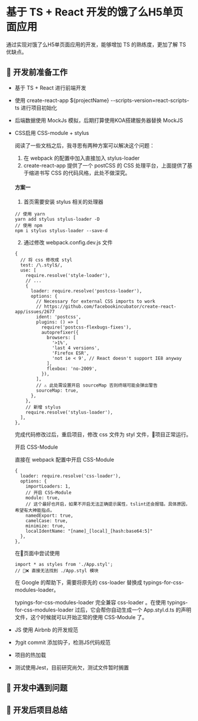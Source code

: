 # 基于 TS + React 开发的饿了么H5单页面应用

通过实现对饿了么H5单页面应用的开发，能够增加 TS 的熟练度，更加了解 TS 优缺点。

## 🤔 开发前准备工作

- 基于 TS + React 进行前端开发
- 使用 create-react-app ${projectName} --scripts-version=react-scripts-ts 进行项目初始化
- 后端数据使用 MockJs 模拟，后期打算使用KOA搭建服务器替换 MockJS
- CSS启用 CSS-module + stylus

  阅读了一些文档之后，我寻思有两种方案可以解决这个问题：

  1. 在 webpack 的配置中加入直接加入 stylus-loader 
  2. create-react-app 提供了一个 postCSS 的 CSS 处理平台，上面提供了基于缩进书写 CSS 的代码风格，此处不做深究。
  
  #### 方案一
  1. 首页需要安装 stylus 相关的处理器
  ```
  // 使用 yarn
  yarn add stylus stylus-loader -D
  // 使用 npm
  npm i stylus stylus-loader --save-d
  ```
  2. 通过修改 webpack.config.dev.js 文件
  ```
  {
    // 将 css 修改成 styl
    test: /\.styl$/,
    use: [
      require.resolve('style-loader'),
      // ...
      {
        loader: require.resolve('postcss-loader'),
        options: {
          // Necessary for external CSS imports to work
          // https://github.com/facebookincubator/create-react-app/issues/2677
          ident: 'postcss',
          plugins: () => [
            require('postcss-flexbugs-fixes'),
            autoprefixer({
              browsers: [
                '>1%',
                'last 4 versions',
                'Firefox ESR',
                'not ie < 9', // React doesn't support IE8 anyway
              ],
              flexbox: 'no-2009',
            }),
          ],
          // ⚠️ 此处需设置开启 sourceMap 否则终端可能会弹出警告
          sourceMap: true,
        },
      },
      // 新增 stylus
      require.resolve('stylus-loader'),
    ],
  },
  ```

  完成代码修改过后，重启项目，修改 css 文件为 styl 文件，🎉项目正常运行。

  开启 CSS-Module
  
  直接在 webpack 配置中开启 CSS-Module

  ```
  {
    loader: require.resolve('css-loader'),
    options: {
      importLoaders: 1,
      // 开启 CSS—Module
      module: true,
      // 这个最好也开启，如果不开启无法正确提示属性，tslint还会报错。具体原因，希望有大神能指点。
      namedExport: true,
      camelCase: true,
      minimize: true,
      localIdentName: "[name]_[local]_[hash:base64:5]"
    },
  },
  ```

  在页面中尝试使用

  ```
  import * as styles from './App.styl';
  // ❌ 直接无法找到 ./App.styl 模块
  ```

  在 Google 的帮助下，需要将原先的 css-loader 替换成 typings-for-css-modules-loader。

  typings-for-css-modules-loader 完全兼容 css-loader 。在使用 typings-for-css-modules-loader 过后，它会帮你自动生成一个 App.styl.d.ts 的声明文件，这个时候就可以开始正常的使用 CSS-Module 了。

- JS 使用 Airbnb 的开发规范
- 为git commit 添加钩子，检测JS代码规范
- 项目的热加载
- 测试使用Jest，目前研究尚欠，测试文件暂时搁置

## 🔨 开发中遇到问题

## 🎉 开发后项目总结
